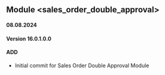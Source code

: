 ## Module <sales_order_double_approval>

#### 08.08.2024
#### Version 16.0.1.0.0
#### ADD
- Initial commit for Sales Order Double Approval Module
